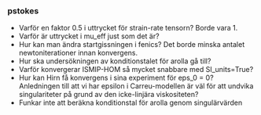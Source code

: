 ### pstokes
* Varför en faktor 0.5 i uttrycket för strain-rate tensorn? Borde vara 1.
* Varför är uttrycket i mu_eff just som det är?
* Hur kan man ändra startgissningen i fenics? Det borde minska antalet newtoniterationer innan konvergens.
* Hur ska undersökningen av konditionstalet för arolla gå till?
* Varför konvergerar ISMIP-HOM så mycket snabbare med SI_units=True?
* Hur kan Hirn få konvergens i sina experiment för eps_0 = 0? Anledningen till att vi har epsilon i Carreu-modellen är väl för att undvika singulariteter på grund av den icke-linjära viskositeten?
* Funkar inte att beräkna konditionstal för arolla genom singulärvärden
